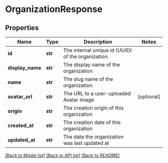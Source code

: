 # OrganizationResponse

## Properties
Name | Type | Description | Notes
------------ | ------------- | ------------- | -------------
**id** | **str** | The internal unique id (UUID) of the organization. | 
**display_name** | **str** | The display name of the organization | 
**name** | **str** | The slug name of the organization | 
**avatar_url** | **str** | The URL to a user-uploaded Avatar image | [optional] 
**origin** | **str** | The creation origin of this organization | 
**created_at** | **str** | The creation date of this organization | 
**updated_at** | **str** | The date the organization was last updated at | 

[[Back to Model list]](../README.md#documentation-for-models) [[Back to API list]](../README.md#documentation-for-api-endpoints) [[Back to README]](../README.md)

